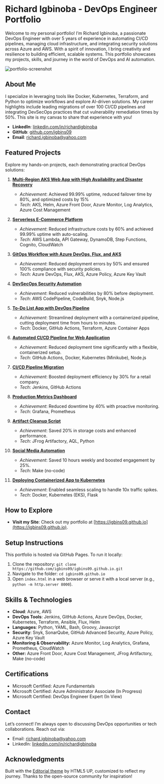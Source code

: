 # Richard Igbinoba - DevOps Engineer Portfolio

Welcome to my personal portfolio! I’m Richard Igbinoba, a passionate DevOps Engineer with over 5 years of experience in automating CI/CD pipelines, managing cloud infrastructure, and integrating security solutions across Azure and AWS. With a spirit of innovation, I bring creativity and resilience to building efficient, scalable systems. This portfolio showcases my projects, skills, and journey in the world of DevOps and AI automation.

![portfolio-screenshot](https://github.com/user-attachments/assets/0c990bba-89b7-43a6-850d-c38ed437bd4c)


## About Me
I specialize in leveraging tools like Docker, Kubernetes, Terraform, and Python to optimize workflows and explore AI-driven solutions. My career highlights include leading migrations of over 100 CI/CD pipelines and integrating DevSecOps practices that cut vulnerability remediation times by 50%. This site is my canvas to share that experience with you!

- **LinkedIn**: [linkedin.com/in/richardigbinoba](https://www.linkedin.com/in/richardigbinoba)
- **GitHub**: [github.com/igbins09](https://www.github.com/igbins09)
- **Email**: [richard.igbinoba@yahoo.com](mailto:richard.igbinoba@yahoo.com)

## Featured Projects
Explore my hands-on projects, each demonstrating practical DevOps solutions:

1. **[Multi-Region AKS Web App with High Availability and Disaster Recovery](https://github.com/igbins09/multi-region-aks-webapp-new)**  
   - *Achievement*: Achieved 99.99% uptime, reduced failover time by 80%, and optimized costs by 15%
   - *Tech*: AKS, Helm, Azure Front Door, Azure Monitor, Log Analytics, Azure Cost Management
  
2. **[Serverless E-Commerce Platform](https://github.com/igbins09/serverless-ecommerce-platform)**
   - *Achievement*: Reduced infrastructure costs by 60% and achieved 99.99% uptime with auto-scaling.
   - *Tech*: AWS Lambda, API Gateway, DynamoDB, Step Functions, Cognito, CloudWatch
     
3. **[GitOps Workflow with Azure DevOps, Flux, and AKS](https://github.com/igbins09/gitops-azure-devops-aks/blob/main/README.md)**
   - *Achievement*: Reduced deployment errors by 50% and ensured 100% compliance with security policies.
   - *Tech*: Azure DevOps, Flux, AKS, Azure Policy, Azure Key Vault
  
4. **[DevSecOps Security Automation](https://igbins09.github.io/devsecops-pipeline/)**  
   - *Achievement*: Reduced vulnerabilities by 80% before deployment.
   - *Tech*: AWS CodePipeline, CodeBuild, Snyk, Node.js

5. **[To-Do List App with DevOps Pipeline](https://igbins09.github.io/todo-app/)**  
   - *Achievement*: Streamlined deployment with a containerized pipeline, cutting deployment time from hours to minutes.
   - *Tech*: Docker, GitHub Actions, Terraform, Azure Container Apps

6. **[Automated CI/CD Pipeline for Web Application](https://igbins09.github.io/cicd-demo/)**  
   - *Achievement*: Reduced deployment time significantly with a flexible, containerized setup.
   - *Tech*: GitHub Actions, Docker, Kubernetes (Minikube), Node.js

7. **[CI/CD Pipeline Migration](https://igbins09.github.io/pipeline-migration/)**  
   - *Achievement*: Boosted deployment efficiency by 30% for a retail company.
   - *Tech*: Jenkins, GitHub Actions

8. **[Production Metrics Dashboard](https://igbins09.github.io/production-metrics-dashboard/)**  
    - *Achievement*: Reduced downtime by 40% with proactive monitoring.
    - *Tech*: Grafana, Prometheus

9. **[Artifact Cleanup Script](https://igbins09.github.io/artifact-cleanup-script/)**  
    - *Achievement*: Saved 20% in storage costs and enhanced performance.
    - *Tech*: JFrog Artifactory, AQL, Python

10. **[Social Media Automation](https://igbins09.github.io/social-media-automation/)**  
    - *Achievement*: Saved 10 hours weekly and boosted engagement by 25%.
    - *Tech*: Make (no-code)

11. **[Deploying Containerized App to Kubernetes](https://igbins09.github.io/k8s-deployment/)**  
    - *Achievement*: Enabled seamless scaling to handle 10x traffic spikes.
    - *Tech*: Docker, Kubernetes (EKS), Flask


## How to Explore
- **Visit my Site**: Check out my portfolio at [https://igbins09.github.io](https://igbins09.github.io).

## Setup Instructions
This portfolio is hosted via GitHub Pages. To run it locally:
1. Clone the repository: `git clone https://github.com/igbins09/igbins09.github.io.git`
2. Navigate to the folder: `cd igbins09.github.io`
3. Open `index.html` in a web browser or serve it with a local server (e.g., `python -m http.server 8000`).

## Skills & Technologies
- **Cloud**: Azure, AWS
- **DevOps Tools**: Jenkins, GitHub Actions, Azure DevOps, Docker, Kubernetes, Terraform, Ansible, Flux, Helm
- **Languages**: Python, YAML, Bash, Groovy, Javascript
- **Security**: Snyk, SonarQube, GitHub Advanced Security, Azure Policy, Azure Key Vault
- **Monitoring & Observability:** Azure Monitor, Log Analytics, Grafana, Prometheus, CloudWatch
- **Other:** Azure Front Door, Azure Cost Management, JFrog Artifactory, Make (no-code)

## Certifications
- Microsoft Certified: Azure Fundamentals
- Microsoft Certified: Azure Administrator Associate (In Progress)
- Microsoft Certified: DevOps Engineer Expert (In View)

## Contact
Let’s connect! I’m always open to discussing DevOps opportunities or tech collaborations. Reach out via:
- Email: [richard.igbinoba@yahoo.com](mailto:richard.igbinoba@yahoo.com)
- LinkedIn: [linkedin.com/in/richardigbinoba](https://www.linkedin.com/in/richardigbinoba)

## Acknowledgments
Built with the [Editorial theme](https://html5up.net/editorial) by HTML5 UP, customized to reflect my journey. Thanks to the open-source community for inspiration!
